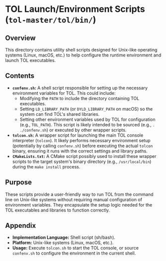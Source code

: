 # TOL Launch/Environment Scripts (`tol-master/tol/bin/`)

## Overview

This directory contains utility shell scripts designed for Unix-like operating systems (Linux, macOS, etc.) to help configure the runtime environment and launch TOL executables.

## Contents

- **`confenv.sh`:** A shell script responsible for setting up the necessary environment variables for TOL. This could include:
    - Modifying the `PATH` to include the directory containing TOL executables.
    - Setting `LD_LIBRARY_PATH` (or `DYLD_LIBRARY_PATH` on macOS) so the system can find TOL's shared libraries.
    - Setting other environment variables used by TOL for configuration (e.g., `TOL_PATH`).
    This script is likely intended to be sourced (e.g., `. ./confenv.sh`) or executed by other wrapper scripts.
- **`tolcon.sh`:** A wrapper script for launching the main TOL console interpreter (`tolcon`). It likely performs necessary environment setup (potentially by calling `confenv.sh`) before executing the actual `tolcon` binary, ensuring it runs with the correct settings and library paths.
- **`CMakeLists.txt`:** A CMake script possibly used to install these wrapper scripts to the target system's binary directory (e.g., `/usr/local/bin`) during the `make install` process.

## Purpose

These scripts provide a user-friendly way to run TOL from the command line on Unix-like systems without requiring manual configuration of environment variables. They encapsulate the setup logic needed for the TOL executables and libraries to function correctly.

## Appendix

- **Implementation Language:** Shell script (sh/bash).
- **Platform:** Unix-like systems (Linux, macOS, etc.).
- **Usage:** Execute `tolcon.sh` to start the TOL console, or source `confenv.sh` to configure the environment in the current shell. 